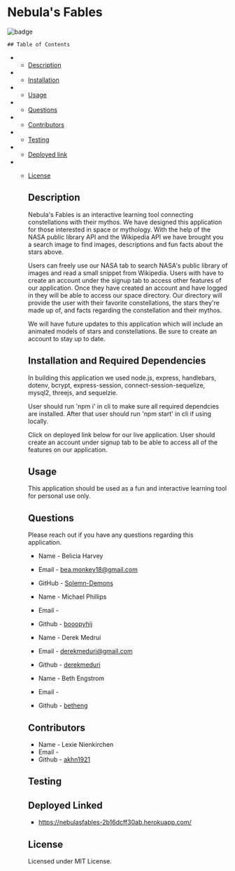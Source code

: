 # Nebula's Fables

![badge](https://img.shields.io/badge/license-MIT-brightgreen.svg)

    ## Table of Contents

- - [Description](#Description)

- - [Installation](#Installation)

- - [Usage](#Usage)

- - [Questions](#Questions)

- - [Contributors](#Contributors)

- - [Testing](#Testing)

- - [Deployed link](#Deployed-link)

- - [License](#License)

    ## Description

    Nebula's Fables is an interactive learning tool connecting constellations with their mythos. We have designed this application for those interested in space or mythology. With the help of the NASA public library API and the Wikipedia API we have brought you a search image to find images, descriptions and fun facts about the stars above.

    Users can freely use our NASA tab to search NASA's public library of images and read a small snippet from Wikipedia. Users with have to create an account under the signup tab to access other features of our application. Once they have created an account and have logged in they will be able to access our space directory. Our directory will provide the user with their favorite constellations, the stars they're made up of, and facts regarding the constellation and their mythos.

    We will have future updates to this application which will include an animated models of stars and constellations. Be sure to create an account to stay up to date.

    ## Installation and Required Dependencies

    In building this application we used node.js, express, handlebars, dotenv, bcrypt, express-session, connect-session-sequelize, mysql2, threejs, and sequelzie.

    User should run 'npm i' in cli to make sure all required dependcies are installed. After that user should run 'npm start' in cli if using locally.

    Click on deployed link below for our live application. User should create an account under signup tab to be able to access all of the features on our application.

    ## Usage

    This application should be used as a fun and interactive learning tool for personal use only.

    ## Questions

    Please reach out if you have any questions regarding this application.

    - Name - Belicia Harvey
    - Email - bea.monkey18@gmail.com
    - GitHub - [Solemn-Demons](https://github.com/Solemn-Demons/)

    - Name - Michael Phillips
    - Email -
    - Github - [booopyhij](https://github.com/booopyhij/)

    - Name - Derek Medrui
    - Email - derekmeduri@gmail.com
    - Github - [derekmeduri](https://github.com/derekmeduri/)

    - Name - Beth Engstrom
    - Email -
    - Github - [betheng](https://github.com/betheng/)

    ## Contributors

    - Name - Lexie Nienkirchen
    - Email -
    - Github - [akhn1921](https://github.com/akhn1921/)

    ## Testing

    ## Deployed Linked

    - https://nebulasfables-2b16dcff30ab.herokuapp.com/

    ## License

    Licensed under MIT License.
